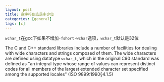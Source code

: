 ```yaml
---
layout: post
title: 宽字符到底是多少位
categories: [general]
tags: [c]
---
```


`wchar_t`在gcc下如果不增加`-fshort-wchar`选项，`wchar_t`默认是32位

The C and C++ standard libraries include a number of facilities for
dealing with wide characters and strings composed of them. The wide
characters are defined using datatype `wchar_t`, which in the original
C90 standard was defined as "an integral type whose range of values can
represent distinct codes for all members of the largest extended
character set specified among the supported locales" (ISO 9899:1990§4.1.5)
